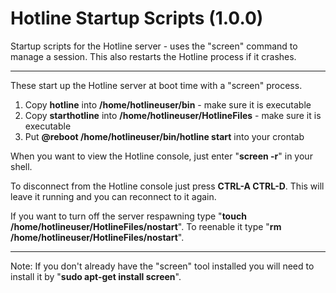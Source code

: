 # Hotline Startup Scripts (1.0.0)
Startup scripts for the Hotline server - uses the "screen" command to manage a session. This also restarts the Hotline process if it crashes.

---
These start up the Hotline server at boot time with a "screen" process.

1. Copy **hotline** into **/home/hotlineuser/bin** - make sure it is executable
2. Copy **starthotline** into **/home/hotlineuser/HotlineFiles** - make sure it is executable
3. Put **@reboot /home/hotlineuser/bin/hotline start** into your crontab

When you want to view the Hotline console, just enter "**screen -r**" in your shell.

To disconnect from the Hotline console just press **CTRL-A CTRL-D**. This will leave it running and you can reconnect to it again.

If you want to turn off the server respawning type "**touch /home/hotlineuser/HotlineFiles/nostart**". To reenable it type "**rm /home/hotlineuser/HotlineFiles/nostart**".

---
Note: If you don't already have the "screen" tool installed you will need to install it by "**sudo apt-get install screen**".
